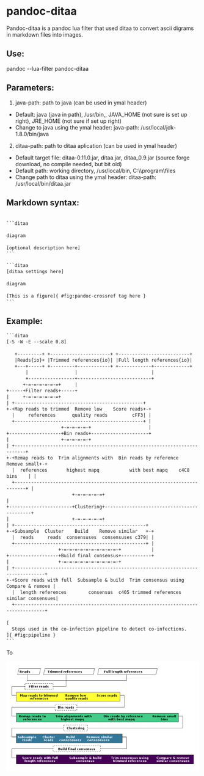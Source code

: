 # pandoc-ditaa

Pandoc-ditaa is a pandoc lua filter that used ditaa to convert ascii digrams in markdown files into images.

## Use:

pandoc --lua-filter pandoc-ditaa

## Parameters:

1. java-path: path to java (can be used in ymal header)
  - Default: java (java in path), /usr/bin,,
    JAVA_HOME (not sure is set up right), JRE_HOME (not sure if set up right)
  - Change to java using the ymal header: java-path: /usr/local/jdk-1.8.0/bin/java
2. ditaa-path: path to ditaa aplication (can be used in ymal header)
  - Default target file: ditaa-0.11.0.jar, ditaa.jar, ditaa_0.9.jar (source forge download, no compile needed, but bit old)
  - Default path: working directory, /usr/local/bin, C:\\\\program\\files
  - Change path to ditaa using the ymal header: ditaa-path: /usr/local/bin/ditaa.jar

## Markdown syntax:

````

```ditaa

diagram

[optional description here]
```
````

````
```ditaa
[ditaa settings here]

diagram

[This is a figure]{ #fig:pandoc-crossref tag here }
```
````


## Example:

````
```ditaa
[-S -W -E --scale 0.8]

   +---------+ +----------------------+ +--------------------------+
   |Reads{io}+ |Trimmed references{io}| |Full length references{io}|
   +---+-----+ +---------+------------+ +------------+-------------+
       |                 |                           |
       +-----------------+---------------------------+
      +-=-=-=-=-=-=+     |
+-----+Filter reads+-----+
|     +-=-=-=-=-=-=+
| +-----------------------------------------------+
+-+Map reads to trimmed  Remove low    Score reads+-+
  |     references      quality reads         cFF3| |
  +-----------------------------------------------+ |
                    +-=-=-=-=-+                     |
+-------------------+Bin reads+---------------------+
|                   +-=-=-=-=-+
| +--------------------------------------------------------------------------+
+-+Remap reads to  Trim alignments with  Bin reads by reference  Remove small+-+
  |  references       highest mapq           with best mapq    c4C8  bins    | |
  +--------------------------------------------------------------------------+ |
                        +-=-=-=-=-=+                                           |
+-----------------------+Clustering+-------------------------------------------+
|                       +-=-=-=-=-=+    
| +------------------------------------------------+
+-+Subsample  Cluster    Build    Remove similar   +-+
  |  reads     reads  consensuses  consensuses c379| |
  +------------------------------------------------+ |
                   +-=-=-=-=-=-=-=-=-=-=-+           |
+------------------+Build final consensus+-----------+
|                  +-=-=-=-=-=-=-=-=-=-=-+
| +---------------------------------------------------------------------------------+
+-+Score reads with full  Subsample & build  Trim consensus using  Compare & remove |
  |  length references        consensus  c405 trimmed references  similar consensues|
  +---------------------------------------------------------------------------------+

[
  Steps used in the co-infection pipeline to detect co-infections.
]{ #fig:pipeline }
```
````

To

![An example image](ditaa0.png)
